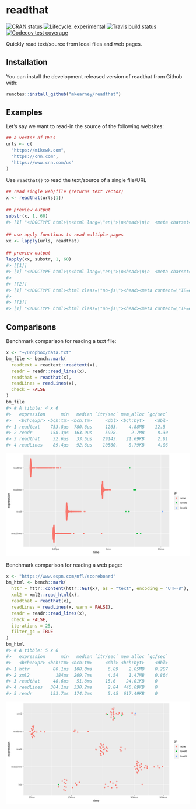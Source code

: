 
<!-- README.md is generated from README.Rmd. Please edit that file -->

# readthat

<!-- badges: start -->

[![CRAN
status](https://www.r-pkg.org/badges/version/readthat)](https://CRAN.R-project.org/package=readthat)
[![Lifecycle:
experimental](https://img.shields.io/badge/lifecycle-experimental-orange.svg)](https://www.tidyverse.org/lifecycle/#experimental)
[![Travis build
status](https://travis-ci.org/mkearney/readthat.svg?branch=master)](https://travis-ci.org/mkearney/readthat)
[![Codecov test
coverage](https://codecov.io/gh/mkearney/readthat/branch/master/graph/badge.svg)](https://codecov.io/gh/mkearney/readthat?branch=master)
<!-- badges: end -->

Quickly read text/source from local files and web pages.

## Installation

You can install the development released version of readthat from Github
with:

``` r
remotes::install_github("mkearney/readthat")
```

## Examples

Let’s say we want to read-in the source of the following websites:

``` r
## a vector of URLs
urls <- c(
  "https://mikewk.com",
  "https://cnn.com",
  "https://www.cnn.com/us"
)
```

Use `readthat()` to read the text/source of a single file/URL

``` r
## read single web/file (returns text vector)
x <- readthat(urls[1])

## preview output
substr(x, 1, 60)
#> [1] "<!DOCTYPE html>\n<html lang=\"en\">\n<head>\n\n  <meta charset=\"ut"

## use apply functions to read multiple pages
xx <- lapply(urls, readthat)

## preview output
lapply(xx, substr, 1, 60)
#> [[1]]
#> [1] "<!DOCTYPE html>\n<html lang=\"en\">\n<head>\n\n  <meta charset=\"ut"
#> 
#> [[2]]
#> [1] "<!DOCTYPE html><html class=\"no-js\"><head><meta content=\"IE=e"
#> 
#> [[3]]
#> [1] "<!DOCTYPE html><html class=\"no-js\"><head><meta content=\"IE=e"
```

## Comparisons

Benchmark comparison for reading a text file:

``` r
x <- "~/Dropbox/data.txt"
bm_file <- bench::mark(
  readtext = readtext::readtext(x),
  readr = readr::read_lines(x),
  readthat = readthat(x),
  readLines = readLines(x),
  check = FALSE
)
bm_file
#> # A tibble: 4 x 6
#>   expression      min   median `itr/sec` mem_alloc `gc/sec`
#>   <bch:expr> <bch:tm> <bch:tm>     <dbl> <bch:byt>    <dbl>
#> 1 readtext    753.8µs  780.6µs     1263.    4.88MB    12.5 
#> 2 readr       158.3µs  163.9µs     5928.     2.7MB     8.30
#> 3 readthat     32.6µs   33.5µs    29143.   21.69KB     2.91
#> 4 readLines    89.4µs   92.6µs    10560.    8.79KB     4.06
```

![](man/figures/README-bm_file.png)

Benchmark comparison for reading a web page:

``` r
x <- "https://www.espn.com/nfl/scoreboard"
bm_html <- bench::mark(
  httr = httr::content(httr::GET(x), as = "text", encoding = "UTF-8"),
  xml2 = xml2::read_html(x),
  readthat = readthat(x),
  readLines = readLines(x, warn = FALSE),
  readr = readr::read_lines(x),
  check = FALSE,
  iterations = 25,
  filter_gc = TRUE
)
bm_html
#> # A tibble: 5 x 6
#>   expression      min   median `itr/sec` mem_alloc `gc/sec`
#>   <bch:expr> <bch:tm> <bch:tm>     <dbl> <bch:byt>    <dbl>
#> 1 httr         80.1ms  108.8ms      6.89    2.05MB    0.287
#> 2 xml2          184ms  209.7ms      4.54    1.47MB    0.864
#> 3 readthat     48.6ms   51.8ms     15.6    24.01KB    0    
#> 4 readLines   304.1ms  330.2ms      2.84  446.09KB    0    
#> 5 readr       153.7ms  174.2ms      5.45  617.49KB    0
```

![](man/figures/README-bm_html.png)
